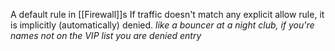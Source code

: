 A default rule in [[Firewall]]s
If traffic doesn't match any explicit allow rule, it is implicitly (automatically) denied.
*like a bouncer at a night club, if you're names not on the VIP list you are denied entry*